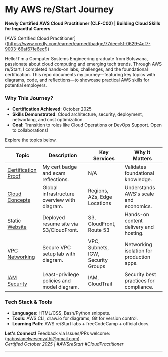 # My AWS re/Start Journey

**Newly Certified AWS Cloud Practitioner (CLF-C02) | Building Cloud Skills for Impactful Careers**

[AWS Certified Cloud Practitioner]
((https://www.credly.com/earner/earned/badge/77deec5f-0629-4cf7-9003-66af67fe6ecf))

Hello! I'm a Computer Systems Engineering graduate from Botswana, passionate about cloud computing and emerging tech trends. Through AWS re/Start, I completed hands-on labs, challenges, and the foundational certification. This repo documents my journey—featuring  key topics with diagrams, code, and reflections—to showcase practical AWS skills for potential employers.

### Why This Journey?
- **Certification Achieved**: October 2025 
- **Skills Demonstrated**: Cloud architecture, security, deployment, networking, and cost optimization.
- **Goal**: Transition to roles like Cloud Operations or DevOps Support. Open to collaborations!

Explore the topics below.

| Topic | Description | Key Services | Why It Matters |
|-------|-------------|--------------|---------------|
| [Certification Proof](certification/) | My cert badge and exam reflections. | N/A | Validates foundational knowledge. |
| [Cloud Concepts](cloud-concepts/) | Global infrastructure overview with diagram. | Regions, AZs, Edge Locations | Understands AWS's scale and economics. |
| [Static Website](static-website/) | Deployed resume site via S3/CloudFront. | S3, CloudFront, Route 53 | Hands-on content delivery and hosting. |
| [VPC Networking](vpc-networking/) | Secure VPC setup lab with diagram. | VPC, Subnets, IGW, Security Groups | Networking isolation for production apps. |
| [IAM Security](iam-security/) | Least-privilege policies and model diagram. | IAM, CloudTrail | Security best practices for compliance. |

### Tech Stack & Tools
- **Languages**: HTML/CSS, Bash/Python snippets.
- **Tools**: AWS CLI, draw.io for diagrams, Git for version control.
- **Learning Path**: AWS re/Start labs + freeCodeCamp + official docs.

**Let's Connect!** Feedback via Issues/PRs welcome: (gabosianelwesenyathi@gmail.com).  
*Certified October 2025 | #AWSreStart #CloudPractitioner*

---
